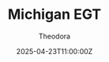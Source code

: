 ---
title: "Michigan EGT"
meta_title: ""
description: "Corvette C8.R GTE 2020 - Michigan EGT (urd_michigan_egt) by URD"
date: 2025-04-23T11:00:00Z
thumb: vc6Jdc8
mainimage: IXzhDc5
cargallery: ["hBtQJaV", "PjGOdbM", "3jMpZuC"]
categories: ["Car"]
author: "Theodora"
tags: ["Chevrolet", "GTE", "Sports car", "WEC", "IMSA", "2020", "USA", "URD"]
draft: false
link: https://mods.to/S8yo68393db2860cf
zipsize: "140 MB"
manu: Chevrolet
country: USA
year: 2020
class: GTE
drivetrain: RWD
engine: LT6 5.5l V8
power: "550 bhp"
torque: "705"
mass: "1240"
speed: "300"
accel: "3.2 seconds"
gb: "Xtrac P529"
creator: URD
creatorfull: United Racing Design
version: "1.3"
csp: "0.2.3"
carname: "Chevrolet C8.R GTE"
realname: URD Michigan EGT
livery: "Not included"
r2r: 0
host: Mods
---
